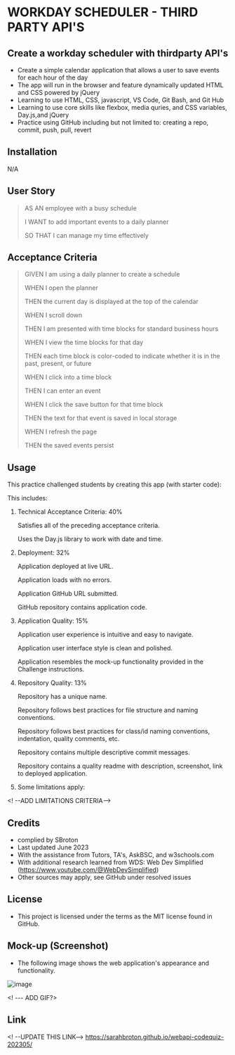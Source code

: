 # WORKDAY SCHEDULER - THIRD PARTY API'S

## Create a workday scheduler with thirdparty API's

- Create a simple calendar application that allows a user to save events for each hour of the day
- The app will run in the browser and feature dynamically updated HTML and CSS powered by jQuery
- Learning to use HTML, CSS, javascript, VS Code, Git Bash, and Git Hub
- Learning to use core skills like flexbox, media quries, and CSS variables, Day.js,and  jQuery
- Practice using GitHub including but not limited to:  creating a repo, commit, push, pull, revert

## Installation

N/A

## User Story

>AS AN employee with a busy schedule
>
>I WANT to add important events to a daily planner
>
>SO THAT I can manage my time effectively

## Acceptance Criteria

>GIVEN I am using a daily planner to create a schedule
>
>WHEN I open the planner
>
>THEN the current day is displayed at the top of the calendar
>
>WHEN I scroll down
>
>THEN I am presented with time blocks for standard business hours
>
>WHEN I view the time blocks for that day
>
>THEN each time block is color-coded to indicate whether it is in the past, present, or future
>
>WHEN I click into a time block
>
>THEN I can enter an event
>
>WHEN I click the save button for that time block
>
>THEN the text for that event is saved in local storage
>
>WHEN I refresh the page
>
>THEN the saved events persist

## Usage

This practice challenged students by creating this app (with starter code):

This includes:

1.  Technical Acceptance Criteria: 40%

    Satisfies all of the preceding acceptance criteria.

    Uses the Day.js library to work with date and time.
>
2. Deployment: 32%
    
    Application deployed at live URL.

    Application loads with no errors.

    Application GitHub URL submitted.

    GitHub repository contains application code.
>
3. Application Quality: 15%
    
    Application user experience is intuitive and easy to navigate.

    Application user interface style is clean and polished.

    Application resembles the mock-up functionality provided in the Challenge instructions.
>    
4. Repository Quality: 13%
    
    Repository has a unique name.

    Repository follows best practices for file structure and naming conventions.

    Repository follows best practices for class/id naming conventions, indentation, quality comments, etc.

    Repository contains multiple descriptive commit messages.

    Repository contains a quality readme with description, screenshot, link to deployed application.
>
5. Some limitations apply:

 <!  --ADD LIMITATIONS CRITERIA-->       

## Credits
- complied by SBroton
- Last updated June 2023
- With the assistance from Tutors, TA's, AskBSC, and w3schools.com
- With additional research learned from WDS: Web Dev Simplified (https://www.youtube.com/@WebDevSimplified)
- Other sources may apply, see GitHub under resolved issues

## License
- This project is licensed under the terms as the MIT license found in GitHub.

## Mock-up (Screenshot)
- The following image shows the web application's appearance and functionality. 

![image](https://github.com/sarahbroton/workdayscheduler-thirdpartyapi-202306/assets/130716239/7ea4e62e-f5ce-458a-9845-1131bcbd94aa)

<! --- ADD GIF?>

## Link

<! --UPDATE THIS LINK-->
https://sarahbroton.github.io/webapi-codequiz-202305/
